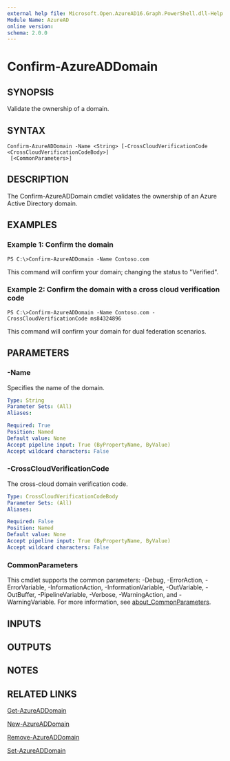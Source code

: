 ```yaml
---
external help file: Microsoft.Open.AzureAD16.Graph.PowerShell.dll-Help.xml
Module Name: AzureAD
online version:
schema: 2.0.0
---
```


# Confirm-AzureADDomain

## SYNOPSIS
Validate the ownership of a domain.

## SYNTAX

```
Confirm-AzureADDomain -Name <String> [-CrossCloudVerificationCode <CrossCloudVerificationCodeBody>]
 [<CommonParameters>]
```

## DESCRIPTION
The Confirm-AzureADDomain cmdlet validates the ownership of an Azure Active Directory domain.

## EXAMPLES

### Example 1: Confirm the domain
```
PS C:\>Confirm-AzureADDomain -Name Contoso.com
```

This command will confirm your domain; changing the status to "Verified".

### Example 2: Confirm the domain with a cross cloud verification code
```
PS C:\>Confirm-AzureADDomain -Name Contoso.com -CrossCloudVerificationCode ms84324896
```

This command will confirm your domain for dual federation scenarios.

## PARAMETERS

### -Name
Specifies the name of the domain.

```yaml
Type: String
Parameter Sets: (All)
Aliases:

Required: True
Position: Named
Default value: None
Accept pipeline input: True (ByPropertyName, ByValue)
Accept wildcard characters: False
```

### -CrossCloudVerificationCode
The cross-cloud domain verification code.

```yaml
Type: CrossCloudVerificationCodeBody
Parameter Sets: (All)
Aliases:

Required: False
Position: Named
Default value: None
Accept pipeline input: True (ByPropertyName, ByValue)
Accept wildcard characters: False
```

### CommonParameters
This cmdlet supports the common parameters: -Debug, -ErrorAction, -ErrorVariable, -InformationAction, -InformationVariable, -OutVariable, -OutBuffer, -PipelineVariable, -Verbose, -WarningAction, and -WarningVariable. For more information, see [about_CommonParameters](http://go.microsoft.com/fwlink/?LinkID=113216).

## INPUTS

## OUTPUTS

## NOTES

## RELATED LINKS

[Get-AzureADDomain]()

[New-AzureADDomain]()

[Remove-AzureADDomain]()

[Set-AzureADDomain]()


